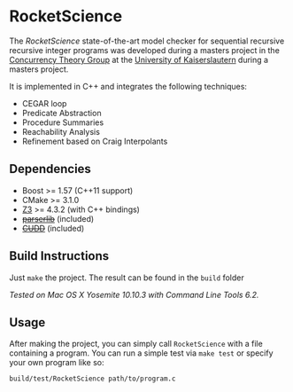 # RocketScience

The *RocketScience* state-of-the-art model checker for sequential recursive recursive integer programs was developed during a masters project in the [Concurrency Theory Group](http://concurrency.informatik.uni-kl.de) at the [University of Kaiserslautern](http://cs.uni-kl.de) during a masters project.

It is implemented in C++ and integrates the following techniques:

* CEGAR loop
* Predicate Abstraction
* Procedure Summaries
* Reachability Analysis
* Refinement based on Craig Interpolants


## Dependencies

* Boost >= 1.57 (C++11 support)
* CMake >= 3.1.0
* [Z3](http://z3.codeplex.com) >= 4.3.2 (with C++ bindings)
* ~~[parserlib](axilmar/parserlib)~~ (included)
* ~~[CUDD](http://vlsi.colorado.edu/~fabio/CUDD/)~~ (included)


## Build Instructions

Just `make` the project. The result can be found in the `build` folder

*Tested on Mac OS X Yosemite 10.10.3 with Command Line Tools 6.2.*


## Usage

After making the project, you can simply call `RocketScience` with a file containing a program. You can run a simple test via `make test` or specify your own program like so:
```
build/test/RocketScience path/to/program.c
```